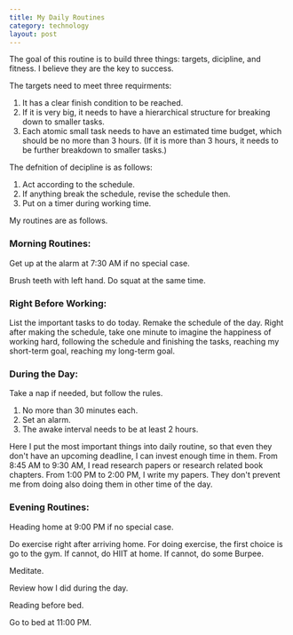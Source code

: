 ```yaml
---
title: My Daily Routines
category: technology
layout: post
---
```


The goal of this routine is to build three things:
targets, dicipline, and fitness.
I believe they are the key to success.

The targets need to meet three requirments:
1. It has a clear finish condition to be reached.
2. If it is very big, it needs to have a hierarchical structure for breaking down to smaller tasks.
3. Each atomic small task needs to have an estimated time budget, which should be no more than 3 hours. (If it is more than 3 hours, it needs to be further breakdown to smaller tasks.)

The defnition of decipline is as follows:
1. Act according to the schedule.
2. If anything break the schedule, revise the schedule then.
3. Put on a timer during working time.

My routines are as follows.

### Morning Routines:

Get up at the alarm at 7:30 AM if no special case.

Brush teeth with left hand. Do squat at the same time.

### Right Before Working:

List the important tasks to do today.
Remake the schedule of the day.
Right after making the schedule,
take one minute to imagine the happiness of working hard,
following the schedule and finishing the tasks,
reaching my short-term goal,
reaching my long-term goal.

### During the Day:

Take a nap if needed, but follow the rules.
1. No more than 30 minutes each.
2. Set an alarm.
3. The awake interval needs to be at least 2 hours.

Here I put the most important things into daily routine,
so that even they don't have an upcoming deadline,
I can invest enough time in them.
From 8:45 AM to 9:30 AM, I read research papers or research related book chapters.
From 1:00 PM to 2:00 PM, I write my papers.
They don't prevent me from doing also doing them in other time of the day.

### Evening Routines:

Heading home at 9:00 PM if no special case.

Do exercise right after arriving home.
For doing exercise, the first choice is go to the gym.
If cannot, do HIIT at home.
If cannot, do some Burpee.

Meditate.

Review how I did during the day.

Reading before bed.

Go to bed at 11:00 PM.
